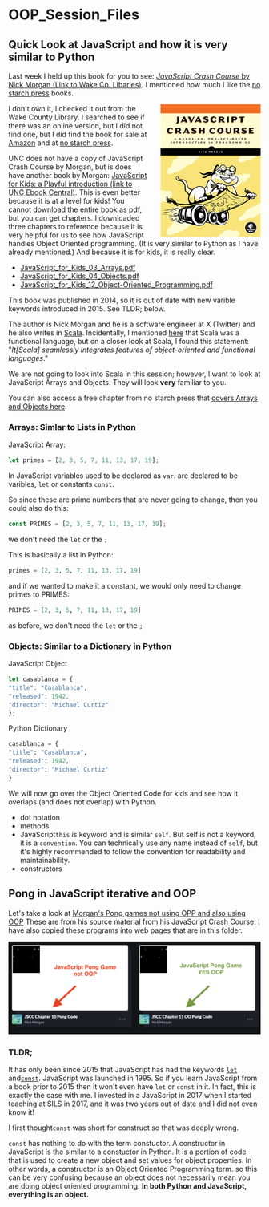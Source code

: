 # OOP_Session_Files

## Quick Look at JavaScript and how it is very similar to Python

Last week I held up this book for you to see: [*JavaScript Crash Course* by Nick Morgan (Link to Wake Co. Libaries)](https://catalog.wake.gov/Record/782490?searchId=117195283&recordIndex=1&page=1). I mentioned how much I like the [no starch press](https://nostarch.com/) books. 

<img src="images/jscc.jpg" alt="drawing" style="width:200px;float:right;padding-left:25px;"/>

I don't own it, I checked it out from the Wake County Library. I searched to see if there was an online version, but I did not find one, but I did find the book for sale at [Amazon](https://www.amazon.com/JavaScript-Crash-Course-Nick-Morgan/dp/1718502265/) and at [no starch press](https://nostarch.com/javascript-crash-course).

UNC does not have a copy of JavaScript Crash Course by Morgan, but is does have another book by Morgan: [JavaScript for Kids: a Playful introduction (link to UNC Ebook Central)](https://ebookcentral.proquest.com/lib/unc/detail.action?docID=1931669). This is even better because it is at a level for kids! You cannot download the entire book as pdf, but you can get chapters. I downloaded three chapters to reference because it is very helpful for us to see how JavaScript handles Object Oriented programming. (It is very similar to Python as I have already mentioned.) And because it is for kids, it is really clear.


* [JavaScript_for_Kids_03_Arrays.pdf](./js_for_kids/JavaScript_for_Kids_03_Arrays.pdf)       
* [JavaScript_for_Kids_04_Objects.pdf](./js_for_kids/JavaScript_for_Kids_12_Object-Oriented_Programming.pdf)
* [JavaScript_for_Kids_12_Object-Oriented_Programming.pdf](./js_for_kids/JavaScript_for_Kids_12_Object-Oriented_Programming.pdf)

This book was published in 2014, so it is out of date with new varible keywords introduced in 2015. See TLDR; below.

The author is Nick Morgan and he is a software engineer at X (Twitter) and he also writes in [Scala](https://docs.scala-lang.org/tour/tour-of-scala.html). Incidentally, I mentioned [here](https://docs.google.com/presentation/d/1TaoSx1kaDwMoERzsWfSrAt8sDnAi5_JtCGy8qwgUTzw/edit#slide=id.g2bbf192d2f1_0_9) that Scala was a functional language, but on a closer look at Scala, I found this statement: "*It[Scala] seamlessly integrates features of object-oriented and functional languages*." 

We are not going to look into Scala in this session; however, I want to look at JavaScript Arrays and Objects. They will look **very** familiar to you.

You can also access a free chapter from no starch press that [covers Arrays and Objects here](https://nostarch.com/download/JavaScriptCrashCourse_Chapter3.pdf).

### Arrays: Simlar to Lists in Python

JavaScript Array:
```javascript
let primes = [2, 3, 5, 7, 11, 13, 17, 19];
```
In JavaScript variables used to be declared as `var`. are declared to be varibles, `let` or constants `const`.

So since these are prime numbers that are never going to change, then you could also do this:

```javascript
const PRIMES = [2, 3, 5, 7, 11, 13, 17, 19];
```
we don't need the `let` or the `;`

This is basically a list in Python:
```python
primes = [2, 3, 5, 7, 11, 13, 17, 19]
```
and if we wanted to make it a constant, we would only need to change primes to PRIMES:

```python
PRIMES = [2, 3, 5, 7, 11, 13, 17, 19]
```
as before, we don't need the `let` or the `;`
### Objects: Similar to a Dictionary in Python

JavaScript Object
```javascript
let casablanca = {
"title": "Casablanca",
"released": 1942,
"director": "Michael Curtiz"
};
```
Python Dictionary

```python
casablanca = {
"title": "Casablanca",
"released": 1942,
"director": "Michael Curtiz"
}
```
We will now go over the Object Oriented Code for kids and see how it overlaps (and does not overlap) with Python.

* dot notation
* methods
* JavaScript`this` is keyword and is similar `self`. But self is not a keyword, it is a `convention`. You can technically use any name instead of `self`, but it's highly recommended to follow the convention for readability and maintainability.
* constructors

## Pong in JavaScript iterative and OOP

Let's take a look at [Morgan's Pong games not using OPP and also using OOP](https://codepen.io/collection/GoEBRB) These are from his source material from his JavaScript Crash Course. I have also copied these programs into web pages that are in this folder.

[![pong](./images/pong-js.png)](https://codepen.io/collection/GoEBRB)

### TLDR; 
It has only been since 2015 that JavaScript has had the keywords [`let`](https://www.w3schools.com/js/js_let.asp) and[`const`](https://www.w3schools.com/js/js_array_const.asp). JavaScript was launched in 1995. So if you learn JavaScript from a book prior to 2015 then it won't even have `let` or `const` in it. In fact, this is exactly the case with me. I invested in a JavaScript in 2017 when I started teaching at SILS in 2017, and it was two years out of date and I did not even know it!

I first thought`const` was short for construct so that was deeply wrong. 

`const` has nothing to do with the term constuctor. A constructor in JavaScript is the similar to a constuctor in Python. It is a portion of code that is used to create a new object and set values for object properties. In other words, a constructor is an Object Oriented Programming term. so this can be very confusing because an object does not necessarily mean you are doing object oriented programming. **In both Python and JavaScript, everything is an object.**

